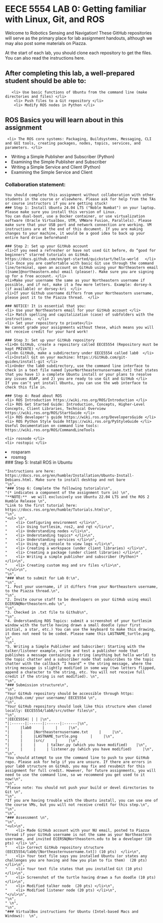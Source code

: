 # EECE 5554 LAB 0: Getting familiar with Linux, Git, and ROS
Welcome to Robotics Sensing and Navigation! 
These GitHub repositories will serve as the primary place for lab assignment handouts, although we may also post some materials on Piazza.

At the start of each lab, you should clone each repository to get the files. 
You can also read the instructions here. 

## After completing this lab, a well-prepared student should be able to: 
       <li> Use basic functions of Ubuntu from the command line (make directories and files) </li>
        <li> Push files to a Git repository </li>
        <li> Modify ROS nodes in Python </li>
   
  ## ROS Basics you will learn about in this assignment
     <li> The ROS core systems: Packaging, Buildsystems, Messaging, CLI and GUI tools, creating packages, nodes, topics, services, and parameters. </li>
   <li> Writing a Simple Publisher and Subscriber (Python)</li> 
    <li> Examining the Simple Publisher and Subscriber </li>
   <li> Writing a Simple Service and Client (Python) </li>
    <li> Examining the Simple Service and Client </li>
  
  ### Collaboration statement: 
    You should complete this assignment without collaboration with other students in the course or elsewhere. Please ask for help from the TAs or course instructors if you are getting stuck!
    ### Step 1: Install Ubuntu 24.04 LTS ("Noble Numbat") on your laptop. Please make sure you install this version of Linux.
    You can dual-boot, use a Docker container, or use virtualization software (Oracle Virtualbox, UTM, VMWare Fusion, Parallels). Please make sure that your USB port and network connection are working. VM instructions are at the end of this document. If you are making changes to your machine, it would be a good idea to back up your entire hard drive beforehand! 
    
    ### Step 2: Set up your GitHub account
    <li>If you need a refresher or have not used Git before, do “good for beginners” starred tutorials on GitHub. https://docs.github.com/en/get-started/quickstart/hello-world   </li>
    <li> Once you are comfortable with basic Git use through the command line/terminal, open an account on GitHub using your Northeastern email ([name]@northeastern.edu) email (please!). Make sure you are signing up for a free account. </li>   
    <li>Make your username the same as your Northeastern username if possible, and if not, make it a few more letters. Example: dorsey-k (if available) or dorsey-kri  </li>
    <li>If your Github username differs from your Northeastern username, please post it to the Piazza thread.  </li>
    
    ### NOTICE! It is essential that you: 
    <li> Use your Northeastern email for your GitHub account </li>
    <li> Match spelling and capitalization (case) of subfolders with the instructions.  </li>
    <li> Set your repository to private</li>
    We cannot grade your assignments without these, which means you will not receive credit for your hard work!  
    
    ### Step 3: Set up your GitHub repository
    <li>On GitHub, create a repository called EECE5554 (Repository must be kept PRIVATE) </li>
    <li>On GitHub, make a subdirectory under EECE5554 called lab0  </li>
    <li>Install Git on your machine: https://GitHub.com/git-guides/install-git </li>
    <li>Under the lab0 subdirectory, use the command line interface to check in a text file named [yourNortheasternunsername.txt] that states that you have 1) a complete Ubuntu install or your plans to resolve any issues ASAP, and 2) you are ready to use Git and GitHub </li>
    If you can’t yet install Ubuntu, you can use the web interface to check this file in.  
    
    ### Step 4: Read about ROS
    <li> ROS Introduction https://wiki.ros.org/ROS/Introduction </li>
    <li> ROS Get Started Guide: Introduction, Concepts, Higher-Level Concepts, Client Libraries, Technical Overview https://wiki.ros.org/ROS/StartGuide </li>
    <li> ROS developer's guide https://wiki.ros.org/DevelopersGuide </li>
    <li> ROS Python Style Guide https://wiki.ros.org/PyStyleGuide </li>
    Useful Documentation on command line tools: https://wiki.ros.org/ROS/CommandLineTools 

    <li> rosnode </li>
    <li> rostopic </li>
 <li> rosparam </li>
  <li> rosmsg  </li>
    ### Step 5: Install ROS in Ubuntu  
    
    "Instructions are here: https://docs.ros.org/en/humble/Installation/Ubuntu-Install-Debians.html. Make sure to install desktop and not bare
    "\n",
    "### Step 6: Complete the following tutorials\n",
    "(* indicates a component of the assignment turn in) \n",
    "**NOTE:**  we will exclusively use Ubuntu 22.04 LTS and the ROS 2 Humble Release \n",
    "Link to the first tutorial here: https://docs.ros.org/en/humble/Tutorials.html\n",
    "\n",
    "<ul> \n",
    "    <li> Configuring environment </li>\n",
    "    <li> Using turtlesim, ros2, and rqt </li>\n",
    "    <li> Understanding nodes </li>\n",
    "    <li> Understanding topics* </li>\n",
    "    <li> Understanding services </li>\n",
    "    <li> Using rqt_console to view logs </li>\n",
    "    <li> Creating a workspace (under client libraries) </li>\n",
    "    <li> Creating a package (under client libraries) </li>\n",
    "    <li> Writing a simple publisher and subscriber (Python)* </li>\n",
    "    <li> Creating custom msg and srv files </li>\n",
    "</ul>\n",
    "\n",
    "### What to submit for Lab 0:\n",
    "\n",
    "1. Post your username, if it differs from your Northeastern username, to the Piazza thread.\n",
    "\n",
    "2. Invite course staff to be developers on your GitHub using email ECERSN@Northeastern.edu \n",
    "\n",
    "3. Checked in .txt file to Github\n",
    "\n",
    "4. Understanding ROS Topics: submit a screenshot of your turtlesim window with the turtle having drawn a small doodle (your first initial, a star, etc.) You can use the keyboard to make this drawing, it does not need to be coded. Please name this LASTNAME_turtle.png \n",
    "\n",
    "5. Writing a Simple Publisher and Subscriber: Starting with the talker/listener example, write and test a publisher node that publishes a message containing a string (anything but hello world) to the topic chatter and a subscriber node that subscribes to the topic chatter with the callback “I heard” + the string message, where the string message is slightly modified in some way (two letters flipped, append a character to the string, etc. You will not receive full credit if the string is not modified). \n",
    "\n",
    "### Submission structure\n",
    "\n",
    "Your GitHub repository should be accessible through https: //github.com/ your username/ EECE5554 \n",
    "\n",
    "Your GitHub repository should look like this structure when cloned locally: EECE5554/lab0/src/other files\n",
    "\n",
    "|EECE5554| | | |\n",
    "|:------|:------|:------|:------|\n",
    "|     |lab0     |     |     |\n",
    "|     |     |Northeasternusername.txt     |     |\n",
    "|     |     |LASTNAME_turtle.png      |     |\n",
    "|     |     |src/     |     |\n",
    "|     |     |     | talker.py (which you have modified)    |\n",
    "|     |     |     | listener.py (which you have modified)     |\n",
    "\n",
    "You should attempt to use the command line to push to your GitHub repo. Please ask for help if you are unsure. If there are errors in your lab0 structure on GitHub, you may fix and resubmit for this assignment for full credit. However, for future assignments, you will need to use the command line, so we recommend you get used to it now!\n",
    "\n",
    "Please note: You should not push your build or devel directories to Git \n",
    "\n",
    "If you are having trouble with the Ubuntu install, you can use one of the course VMs, but you will not receive credit for this step.\n",
    "\n",
    "\n",
    "### Assessment \n",
    "\n",
    "<ul>\n",
    "    <li> Made GitHub account with your NU email, posted to Piazza thread if your GitHub username is not the same as your Northeastern username, and invited ECERSN@Northeastern.edu to be a developer (10 pts) </li> \n",
    "    <li> Correct GitHub repository structure (EECE5554/lab0/[Northeasternusername.txt]) (10 pts)  </li>\n",
    "    <li> Your text file says you installed Ubuntu (or states any challenges you are having and how you plan to fix them)  (20 pts) </li>\n",
    "    <li> Your text file states that you installed Git (10 pts)  </li>\n",
    "    <li> Screenshot of the turtle having drawn a fun doodle (10 pts)  </li>\n",
    "    <li> Modified talker node  (20 pts) </li>\n",
    "    <li> Modified listener node (20 pts) </li>\n",
    "</ul>\n",
    "\n",
    " \n",
    "\n",
    "### VirtualBox instructions for Ubuntu (Intel-based Macs and Windows):  \n",

